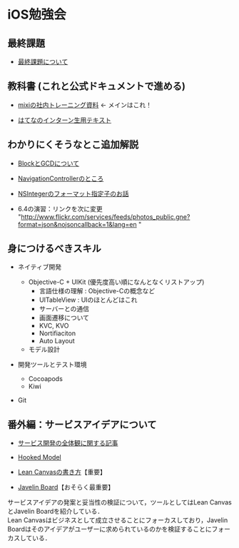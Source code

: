 # iOS勉強会

## 最終課題

- [最終課題について](最終課題)

## 教科書 (これと公式ドキュメントで進める)
- [mixiの社内トレーニング資料](https://github.com/mixi-inc/iOSTraining) <- メインはこれ！  

- [はてなのインターン生用テキスト](https://github.com/hatena/Hatena-Textbook/blob/master/ios-app-development-with-web-api.md)

## わかりにくそうなとこ追加解説

- [BlockとGCDについて](BlockとGCD)

- [NavigationControllerのところ](NavigationController追加解説)

- [NSIntegerのフォーマット指定子のお話](http://d.hatena.ne.jp/unk_pizza/20140515/p1)

- 6.4の演習：リンクを次に変更 "http://www.flickr.com/services/feeds/photos_public.gne?format=json&nojsoncallback=1&lang=en
"

## 身につけるべきスキル
- ネイティブ開発
	- Objective-C + UIKit (優先度高い順になんとなくリストアップ)
		- 言語仕様の理解 : Objective-Cの概念など
		- UITableView  : UIのほとんどはこれ
		- サーバーとの通信
		- 画面遷移について
		- KVC, KVO
		- Nortifiaciton
		- Auto Layout
	- モデル設計

- 開発ツールとテスト環境
	- Cocoapods
	- Kiwi

- Git


## 番外編：サービスアイデアについて
- [サービス開発の全体観に関する記事](http://growthhack.vasily.jp/2015/01/startup-roadmap/)

- [Hooked Model](http://www.slideshare.net/nireyal/hooked-workshop-17974533)

-  [Lean Canvasの書き方](http://www.slideshare.net/studytech/ss-23454300)【重要】

-  [Javelin Board](http://www.javelin.com/experiment-board.html)【おそらく最重要】

サービスアイデアの発案と妥当性の検証について，ツールとしてはLean CanvasとJavelin Boardを紹介している．  
Lean Canvasはビジネスとして成立させることにフォーカスしており，Javelin Boardはそのアイデアがユーザーに求められているのかを検証することにフォーカスしている．


